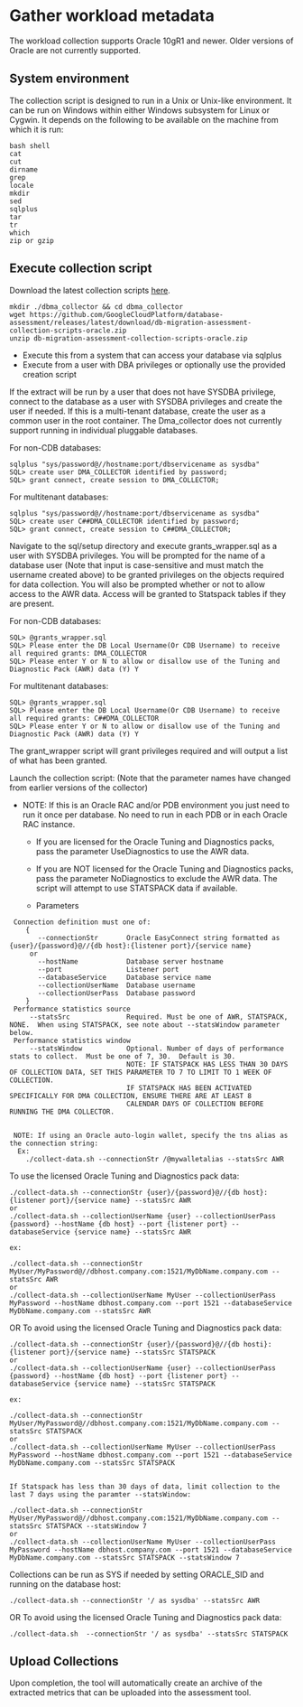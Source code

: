 # Gather workload metadata

The workload collection supports Oracle 10gR1 and newer. Older versions of Oracle are not currently supported.

## System environment

The collection script is designed to run in a Unix or Unix-like environment. It can be run on Windows within either Windows subsystem for Linux or Cygwin.
It depends on the following to be available on the machine from which it is run:

```shell
bash shell
cat
cut
dirname
grep
locale
mkdir
sed
sqlplus
tar
tr
which
zip or gzip
```

## Execute collection script

Download the latest collection scripts [here](https://github.com/GoogleCloudPlatform/database-assessment/releases/latest/download/db-migration-assessment-collection-scripts-oracle.zip).

```shell
mkdir ./dbma_collector && cd dbma_collector
wget https://github.com/GoogleCloudPlatform/database-assessment/releases/latest/download/db-migration-assessment-collection-scripts-oracle.zip
unzip db-migration-assessment-collection-scripts-oracle.zip
```

- Execute this from a system that can access your database via sqlplus
- Execute from a user with DBA privileges or optionally use the provided creation script

If the extract will be run by a user that does not have SYSDBA privilege, connect to the database
as a user with SYSDBA privileges and create the user if needed. If this is a multi-tenant database,
create the user as a common user in the root container. The Dma_collector does not currently support
running in individual pluggable databases.

For non-CDB databases:
```shell
sqlplus "sys/password@//hostname:port/dbservicename as sysdba"
SQL> create user DMA_COLLECTOR identified by password;
SQL> grant connect, create session to DMA_COLLECTOR;
```
For multitenant databases:
```shell
sqlplus "sys/password@//hostname:port/dbservicename as sysdba"
SQL> create user C##DMA_COLLECTOR identified by password;
SQL> grant connect, create session to C##DMA_COLLECTOR;
```
Navigate to the sql/setup directory and execute grants_wrapper.sql as a user with SYSDBA privileges. 
You will be prompted for the name of a database user
(Note that input is case-sensitive and must match the username created above) to be granted
privileges on the objects required for data collection.
You will also be prompted whether or not to allow access to the AWR data.
Access will be granted to Statspack tables if they are present.

For non-CDB databases:
```shell
SQL> @grants_wrapper.sql
SQL> Please enter the DB Local Username(Or CDB Username) to receive all required grants: DMA_COLLECTOR
SQL> Please enter Y or N to allow or disallow use of the Tuning and Diagnostic Pack (AWR) data (Y) Y
```
For multitenant databases:
```shell
SQL> @grants_wrapper.sql
SQL> Please enter the DB Local Username(Or CDB Username) to receive all required grants: C##DMA_COLLECTOR
SQL> Please enter Y or N to allow or disallow use of the Tuning and Diagnostic Pack (AWR) data (Y) Y
```

The grant_wrapper script will grant privileges required and will output a list of what has been granted.

Launch the collection script: (Note that the parameter names have changed from earlier versions of the collector)

- NOTE: If this is an Oracle RAC and/or PDB environment you just need to run it once per database. No need to run in each PDB or in each Oracle RAC instance.
  - If you are licensed for the Oracle Tuning and Diagnostics packs, pass the parameter UseDiagnostics to use the AWR data.
  - If you are NOT licensed for the Oracle Tuning and Diagnostics packs, pass the parameter NoDiagnostics to exclude the AWR data. The script will attempt to use STATSPACK data if available.

  - Parameters
```
 Connection definition must one of:
    {
       --connectionStr       Oracle EasyConnect string formatted as {user}/{password}@//{db host}:{listener port}/{service name} 
     or
       --hostName            Database server hostname
       --port                Listener port
       --databaseService     Database service name
       --collectionUserName  Database username 
       --collectionUserPass  Database password
    }
 Performance statistics source
     --statsSrc              Required. Must be one of AWR, STATSPACK, NONE.  When using STATSPACK, see note about --statsWindow parameter below.
 Performance statistics window
     --statsWindow           Optional. Number of days of performance stats to collect.  Must be one of 7, 30.  Default is 30.
                             NOTE: IF STATSPACK HAS LESS THAN 30 DAYS OF COLLECTION DATA, SET THIS PARAMETER TO 7 TO LIMIT TO 1 WEEK OF COLLECTION.
                             IF STATSPACK HAS BEEN ACTIVATED SPECIFICALLY FOR DMA COLLECTION, ENSURE THERE ARE AT LEAST 8
                             CALENDAR DAYS OF COLLECTION BEFORE RUNNING THE DMA COLLECTOR.


 NOTE: If using an Oracle auto-login wallet, specify the tns alias as the connection string:
  Ex:
    ./collect-data.sh --connectionStr /@mywalletalias --statsSrc AWR
```


To use the licensed Oracle Tuning and Diagnostics pack data:

```shell
./collect-data.sh --connectionStr {user}/{password}@//{db host}:{listener port}/{service name} --statsSrc AWR
or
./collect-data.sh --collectionUserName {user} --collectionUserPass {password} --hostName {db host} --port {listener port} --databaseService {service name} --statsSrc AWR

ex:
  
./collect-data.sh --connectionStr MyUser/MyPassword@//dbhost.company.com:1521/MyDbName.company.com --statsSrc AWR
or
./collect-data.sh --collectionUserName MyUser --collectionUserPass MyPassword --hostName dbhost.company.com --port 1521 --databaseService MyDbName.company.com --statsSrc AWR
```

OR
To avoid using the licensed Oracle Tuning and Diagnostics pack data:

```shell
./collect-data.sh --connectionStr {user}/{password}@//{db hosti}:{listener port}/{service name} --statsSrc STATSPACK
or
./collect-data.sh --collectionUserName {user} --collectionUserPass {password} --hostName {db host} --port {listener port} --databaseService {service name} --statsSrc STATSPACK

ex:
  
./collect-data.sh --connectionStr MyUser/MyPassword@//dbhost.company.com:1521/MyDbName.company.com --statsSrc STATSPACK
or
./collect-data.sh --collectionUserName MyUser --collectionUserPass MyPassword --hostName dbhost.company.com --port 1521 --databaseService MyDbName.company.com --statsSrc STATSPACK


If Statspack has less than 30 days of data, limit collection to the last 7 days using the paramter --statsWindow:

./collect-data.sh --connectionStr MyUser/MyPassword@//dbhost.company.com:1521/MyDbName.company.com --statsSrc STATSPACK --statsWindow 7
or
./collect-data.sh --collectionUserName MyUser --collectionUserPass MyPassword --hostName dbhost.company.com --port 1521 --databaseService MyDbName.company.com --statsSrc STATSPACK --statsWindow 7
```

Collections can be run as SYS if needed by setting ORACLE_SID and running on the database host:

```shell
./collect-data.sh --connectionStr '/ as sysdba' --statsSrc AWR 
```

OR
To avoid using the licensed Oracle Tuning and Diagnostics pack data:

```shell
./collect-data.sh  --connectionStr '/ as sysdba' --statsSrc STATSPACK
```

## Upload Collections

Upon completion, the tool will automatically create an archive of the extracted metrics that can be uploaded into the assessment tool.
